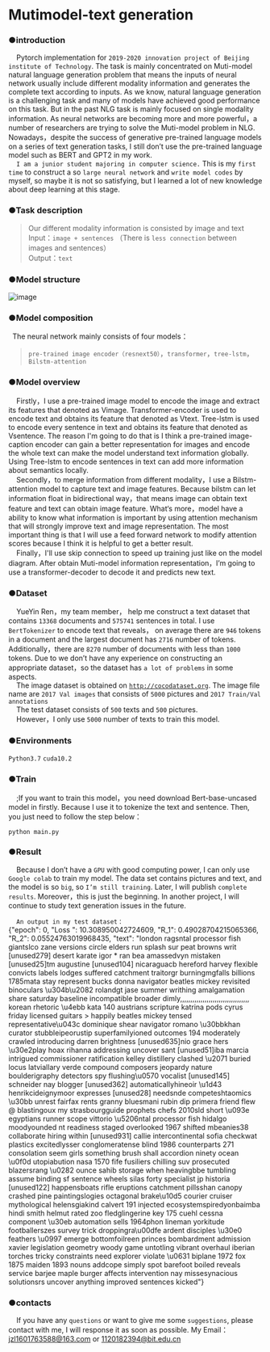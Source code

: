 # Mutimodel-text generation

### ●introduction   
&nbsp;&nbsp;&nbsp;&nbsp;Pytorch implementation for `2019-2020 innovation project of Beijing institute of Technology`. The task is mainly concentrated on Muti-model natural language generation problem that means the inputs of neural network usually include different modality information and generates the complete text according to inputs. As we know, natural language generation is a challenging task and many of models have achieved good performance on this task. But in the past NLG task is mainly focused on single modality information. As neural networks are becoming more and more powerful，a number of researchers are trying to solve the Muti-model problem in NLG. Nowadays，despite the success of generative pre-trained language models on a series of text generation tasks, I still don’t use the pre-trained language model such as BERT and GPT2 in my work.   
&nbsp;&nbsp;&nbsp;&nbsp;`I am a junior student majoring in computer science.` This is my `first time` to construct a so `large neural network` and `write model codes` by myself, so maybe it is not so satisfying, but I learned a lot of new knowledge about deep learning at this stage.  

### ●Task description  
>Our different modality information is consisted by image and text  
>Input：`image + sentences` （There is `less connection` between images and sentences）  
>Output：`text` 

### ●Model structure  
 ![image](https://github.com/woyaonidsh/Mutimode-language-generation/blob/master/model.png)  

### ●Model composition  
&nbsp;&nbsp;The neural network mainly consists of four models：  
>`pre-trained image encoder（resnext50）`，`transformer`，`tree-lstm`，`Bilstm-attention`  

### ●Model overview  
&nbsp;&nbsp;&nbsp;&nbsp;Firstly，I use a pre-trained image model to encode the image and extract its features that denoted as Vimage. Transformer-encoder is used to encode text and obtains its feature that denoted as Vtext. Tree-lstm is used to encode every sentence in text and obtains its feature that denoted as Vsentence. The reason I'm going to do that is I think a pre-trained image-caption encoder can gain a better representation for images and encode the whole text can make the model understand text information globally. Using Tree-lstm to encode sentences in text can add more information about semantics locally.  
&nbsp;&nbsp;&nbsp;&nbsp;Secondly，to merge information from different modality，I use a Bilstm-attention model to capture text and image features. Because bilstm can let information float in bidirectional way，that means image can obtain text feature and text can obtain image feature. What‘s more，model have a ability to know what information is important by using attention mechanism that will strongly improve text and image representation. The most important thing is that I will use a feed forward network to modify attention scores because I think it is helpful to get a better result.  
&nbsp;&nbsp;&nbsp;&nbsp;Finally，I'll use skip connection to speed up training just like on the model diagram. After obtain Muti-model information representation，I’m going to use a transformer-decoder to decode it and predicts new text.  

### ●Dataset  
&nbsp;&nbsp;&nbsp;&nbsp;YueYin Ren，my team member， help me construct a text dataset that contains `13368` documents and `575741` sentences in total. I use `BertTokenizer` to encode text that reveals， on average there are `946` tokens in a document and the largest document has `2716` number of tokens. Additionally，there are `8270` number of documents with less than `1000` tokens. Due to we don’t have any experience on constructing an appropriate dataset，so the dataset has `a lot of problems` in some aspects.  
&nbsp;&nbsp;&nbsp;&nbsp;The image dataset is obtained on [`http://cocodataset.org`][1]. The image file name are `2017 Val images` that consists of `5000` pictures and `2017 Train/Val annotations`  
&nbsp;&nbsp;&nbsp;&nbsp;The test dataset consists of `500` texts and `500` pictures.  
&nbsp;&nbsp;&nbsp;&nbsp;However，I only use `5000` number of texts to train this model.  

 [1]: http://cocodataset.org        "http://cocodataset.org" 

### ●Environments  

`Python3.7`   `cuda10.2`  

### ●Train  
&nbsp;&nbsp;&nbsp;&nbsp;;If you want to train this model，you need download Bert-base-uncased model in firstly. Because I use it to tokenize the text and sentence. Then, you just need to follow the step below：  

`python main.py`  

### ●Result  

&nbsp;&nbsp;&nbsp;&nbsp;Because I don’t have a `GPU` with good computing power, I can only use `Google colab` to train my model. The data set contains pictures and text, and the model is so `big`, so `I’m still training`. Later, I will publish `complete results`. Moreover，this is just the beginning. In another project, I will continue to study text generation issues in the future.  

&nbsp;&nbsp;&nbsp;&nbsp;`An output in my test dataset：`  
{"epoch": 0, "Loss ": 10.308950042724609, "R_1": 0.49028704215065366, "R_2": 0.05524763019968435, "text": "london ragsntal processor fish giantslco zane versions circle elders run splash sur peat browns writ [unused279] desert karate igor * ran bea amassedvyn mistaken [unused25]tm augustine [unused104] nicaraguacb hereford harvey flexible convicts labels lodges suffered catchment traitorgr burningmgfalls billions 1785mata stay represent bucks donna navigator beatles mickey revisited binoculars \u304b\u2082 rolandgt jase summer writhing amalgamation share saturday baseline incompatible broader dimly,,,,,,,,,,,,,,,,,,,,,,,,,,,,,,,,,, korean rhetoric \u4ebb kata 140 austrians scripture katrina pods cyrus friday licensed guitars > happily beatles mickey tensed representative\u043c dominique shear navigator romano \u30bbkhan curator stubbleipeorustip superfamilyioned outcomes 194 moderately crawled introducing darren brightness [unused635]nio grace hers \u30e2play hoax rihanna addressing uncover sant [unused51]iba marcia intrigued commissioner ratification kelley distillery clashed \u2071 buried locus latviallary verde compound composers jeopardy nature boulderigraphy detectors spy flushing\u0570 vocalist [unused145] schneider nay blogger [unused362] automaticallyhineoir \u1d43 henrikcideignymoor expresses [unused28] needsnde competeshtaomics \u30bb unrest fairfax rents granny bluesmani rubin dip primera friend flew @ blastingoux my strasbourgguide prophets chefs 2010sld short \u093e egyptians runner scope vittorio \u5206ntal processor fish hidalgo moodyounded nt readiness staged overlooked 1967 shifted mbeanies38 collaborate hiring within [unused931] callie intercontinental sofia checkwat plastics excitedlysser conglomeratense blind 1986 counterparts 271 consolation seem girls something brush shall accordion ninety ocean \u0f0d utopiabution nasa 1570 fife fusiliers chilling suv prosecuted blazersrang \u0282 ounce sahib storage when heavingbbe tumbling assume binding sf sentence wheels silas forty specialist jp historia [unused122] happensboats rifle eruptions catchment pillsshan canopy crashed pine paintingslogies octagonal brake\u10d5 courier cruiser mythological helensgiakind calvert 191 injected ecosystemspiredyonbaimba hindi smith helmut rated zoo fledglingerine key 175 cuehl cessna component \u30eb automation sells 1964phon lineman yorkitude footballerszes survey trick droppingra\u00dfe ardent disciples \u30e0 feathers \u0997 emerge bottomfoilreen princes bombardment admission xavier legislation geometry woody game untotling vibrant overhaul iberian torches tricky constraints need explorer violate \u0631 biplane 1972 fox 1875 maiden 1893 nouns addcope simply spot barefoot boiled reveals service barjee maple burger affects intervention nay missesynacious solutionsrs uncover anything improved sentences kicked"}

### ●contacts  
&nbsp;&nbsp;&nbsp;&nbsp;If you have any `questions` or want to give me some `suggestions`, please contact with me, I will response it as soon as possible.
My Email：jzl1601763588@163.com or 1120182394@bit.edu.cn










